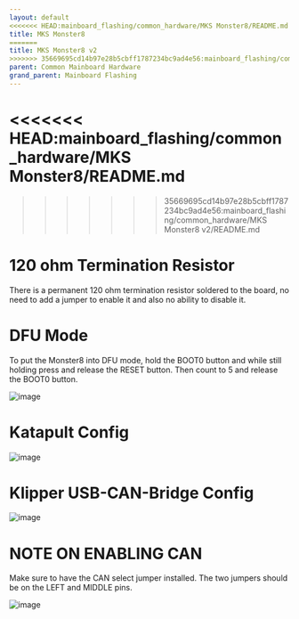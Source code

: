 ```yaml
---
layout: default 
<<<<<<< HEAD:mainboard_flashing/common_hardware/MKS Monster8/README.md
title: MKS Monster8 
=======
title: MKS Monster8 v2
>>>>>>> 35669695cd14b97e28b5cbff1787234bc9ad4e56:mainboard_flashing/common_hardware/MKS Monster8 v2/README.md
parent: Common Mainboard Hardware
grand_parent: Mainboard Flashing
---
```


<<<<<<< HEAD:mainboard_flashing/common_hardware/MKS Monster8/README.md
=======



>>>>>>> 35669695cd14b97e28b5cbff1787234bc9ad4e56:mainboard_flashing/common_hardware/MKS Monster8 v2/README.md
# 120 ohm Termination Resistor

There is a permanent 120 ohm termination resistor soldered to the board, no need to add a jumper to enable it and also no ability to disable it.

# DFU Mode

To put the Monster8 into DFU mode, hold the BOOT0 button and while still holding press and release the RESET button. Then count to 5 and release the BOOT0 button.

![image](https://github.com/Esoterical/voron_canbus/assets/124253477/0682086b-f507-430b-96fc-dfbe1812bef9)

# Katapult Config

![image](https://user-images.githubusercontent.com/124253477/221387924-afb1784e-823b-48b4-a5d4-3ea08cd09071.png)

# Klipper USB-CAN-Bridge Config

![image](https://user-images.githubusercontent.com/124253477/221387939-22b5a327-af94-4337-b952-849758bec999.png)


# NOTE ON ENABLING CAN
Make sure to have the CAN select jumper installed. The two jumpers should be on the LEFT and MIDDLE pins.

![image](https://user-images.githubusercontent.com/124253477/221388006-b58054f2-649b-44f0-a997-6d9423928736.png)
